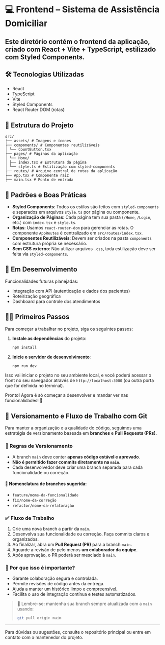 # 💻 Frontend – Sistema de Assistência Domiciliar

Este diretório contém o frontend da aplicação, criado com **React + Vite + TypeScript**, estilizado com **Styled Components**.
---

## 🛠️ Tecnologias Utilizadas  
- React
- TypeScript
- Vite
- Styled Components
- React Router DOM (rotas)

## 📁 Estrutura do Projeto  
```
src/
├── assets/ # Imagens e ícones
├── components/ # Componentes reutilizáveis
│ └── CountButton.tsx
├── pages/ # Páginas da aplicação
│ └── Home/
│ ├── index.tsx # Estrutura da página
│ └── style.ts # Estilização com styled-components
├── routes/ # Arquivo central de rotas da aplicação
├── App.tsx # Componente raiz
├── main.tsx # Ponto de entrada

```

## 📏 Padrões e Boas Práticas

- **Styled Components**: Todos os estilos são feitos com `styled-components` e separados em arquivos `style.ts` por página ou componente.
- **Organização de Páginas**: Cada página tem sua pasta (`/Home`, `/Login`, etc.) com `index.tsx` e `style.ts`.
- **Rotas**: Usamos `react-router-dom` para gerenciar as rotas. O componente `AppRoutes` é centralizado em `src/routes/index.tsx`.
- **Componentes Reutilizáveis**: Devem ser criados na pasta `components` com estrutura própria se necessário.
- **Sem CSS externo**: Não utilizar arquivos `.css`, toda estilização deve ser feita via `styled-components`.

## 🚧 Em Desenvolvimento  

Funcionalidades futuras planejadas:
- Integração com API (autenticação e dados dos pacientes)
- Roteirização geográfica
- Dashboard para controle dos atendimentos

## 🏃‍♂️ Primeiros Passos

Para começar a trabalhar no projeto, siga os seguintes passos:

1. **Instale as dependências** do projeto:

    ```bash
    npm install
    ```

2. **Inicie o servidor de desenvolvimento**:

    ```bash
    npm run dev
    ```

Isso vai iniciar o projeto no seu ambiente local, e você poderá acessar o front no seu navegador através de `http://localhost:3000` (ou outra porta que for definida no terminal).

Pronto! Agora é só começar a desenvolver e mandar ver nas funcionalidades! 🚀  


## 🌿 Versionamento e Fluxo de Trabalho com Git  

Para manter a organização e a qualidade do código, seguimos uma estratégia de versionamento baseada em **branches** e **Pull Requests (PRs)**.

### 📌 Regras de Versionamento  

- A branch `main` deve conter **apenas código estável e aprovado**.
- **Não é permitido fazer commits diretamente na `main`**.
- Cada desenvolvedor deve criar uma branch separada para cada funcionalidade ou correção.

#### 📛 Nomenclatura de branches sugerida:  

- `feature/nome-da-funcionalidade`
- `fix/nome-da-correção`
- `refactor/nome-da-refatoração`

### ✅ Fluxo de Trabalho

1. Crie uma nova branch a partir da `main`.
2. Desenvolva sua funcionalidade ou correção. Faça commits claros e organizados.
4. Ao finalizar, abra um **Pull Request (PR)** para a branch `main`.
5. Aguarde a revisão de pelo menos **um colaborador da equipe**.
6. Após aprovação, o PR poderá ser mesclado à `main`.

### 🧠 Por que isso é importante?

- Garante colaboração segura e controlada.
- Permite revisões de código antes da entrega.
- Ajuda a manter um histórico limpo e compreensível.
- Facilita o uso de integração contínua e testes automatizados.

> 🔁 Lembre-se: mantenha sua branch sempre atualizada com a `main` usando:
>
> ```bash
> git pull origin main
---

Para dúvidas ou sugestões, consulte o repositório principal ou entre em contato com o mantenedor do projeto.
